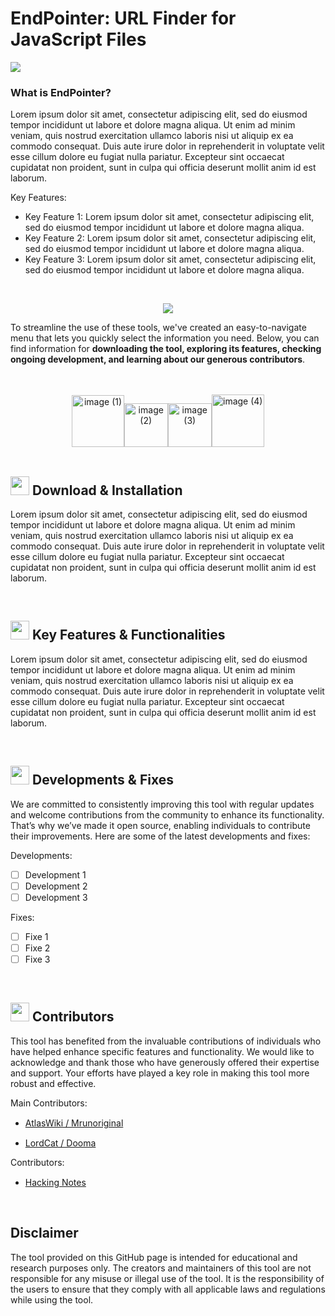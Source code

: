 # EndPointer: URL Finder for JavaScript Files

<a href="#Download"><img src="https://github.com/user-attachments/assets/ff950ea9-b861-4557-9217-e7c22f591b53"></a>

### What is EndPointer?
Lorem ipsum dolor sit amet, consectetur adipiscing elit, sed do eiusmod tempor incididunt ut labore et dolore magna aliqua. Ut enim ad minim veniam, quis nostrud exercitation ullamco laboris nisi ut aliquip ex ea commodo consequat. Duis aute irure dolor in reprehenderit in voluptate velit esse cillum dolore eu fugiat nulla pariatur. Excepteur sint occaecat cupidatat non proident, sunt in culpa qui officia deserunt mollit anim id est laborum.

Key Features:

- Key Feature 1: Lorem ipsum dolor sit amet, consectetur adipiscing elit, sed do eiusmod tempor incididunt ut labore et dolore magna aliqua.
- Key Feature 2: Lorem ipsum dolor sit amet, consectetur adipiscing elit, sed do eiusmod tempor incididunt ut labore et dolore magna aliqua.
- Key Feature 3: Lorem ipsum dolor sit amet, consectetur adipiscing elit, sed do eiusmod tempor incididunt ut labore et dolore magna aliqua.

<br>
<p align="center"><a href="#Download"><img src="https://github.com/user-attachments/assets/5ed1d651-ea44-4f00-87ad-b3fcb3e75e68"></a></p>

To streamline the use of these tools, we've created an easy-to-navigate menu that lets you quickly select the information you need. Below, you can find information for <b>downloading the tool, exploring its features, checking ongoing development, and learning about our generous contributors</b>.

<br>
<br>
<div align="center">
<a href="#Download"><img src="https://github.com/user-attachments/assets/0a9ff34c-eb1b-4b84-a0ab-0a53e9b733af" alt="image (1)" width="83.5"/></a><a href="#Functionalities"><img src="https://github.com/user-attachments/assets/81d51a7e-f179-4d62-bbe3-cc9617bcfe07" alt="image (2)" width="70"/></a><a href="#Development"><img src="https://github.com/user-attachments/assets/f724c998-5ae3-456f-a863-225978ac25c3" alt="image (3)" width="70"/></a><a href="#Contributors"><img src="https://github.com/user-attachments/assets/efbfa71d-37df-4b6c-ae42-4c5d70132a8d" alt="image (4)" width="84"/></a>
</div>
<br>

<a name="Download"></a>
<h2><img src="https://github.com/user-attachments/assets/466328bf-6dce-4cf3-bb53-ce427e8d7f25" width="30"> Download & Installation</h2>

Lorem ipsum dolor sit amet, consectetur adipiscing elit, sed do eiusmod tempor incididunt ut labore et dolore magna aliqua. Ut enim ad minim veniam, quis nostrud exercitation ullamco laboris nisi ut aliquip ex ea commodo consequat. Duis aute irure dolor in reprehenderit in voluptate velit esse cillum dolore eu fugiat nulla pariatur. Excepteur sint occaecat cupidatat non proident, sunt in culpa qui officia deserunt mollit anim id est laborum.

<br>

<a name="Functionalities"></a>
<h2><img src="https://github.com/user-attachments/assets/499bb537-9478-4341-8d55-773069796de8" width="30"> Key Features & Functionalities</h2>

Lorem ipsum dolor sit amet, consectetur adipiscing elit, sed do eiusmod tempor incididunt ut labore et dolore magna aliqua. Ut enim ad minim veniam, quis nostrud exercitation ullamco laboris nisi ut aliquip ex ea commodo consequat. Duis aute irure dolor in reprehenderit in voluptate velit esse cillum dolore eu fugiat nulla pariatur. Excepteur sint occaecat cupidatat non proident, sunt in culpa qui officia deserunt mollit anim id est laborum.

<br>

<a name="Development"></a>
<h2><img src="https://github.com/user-attachments/assets/6f0ac000-6590-47e4-83ea-776fb27ca1fb" width="30"> Developments & Fixes</h2>

We are committed to consistently improving this tool with regular updates and welcome contributions from the community to enhance its functionality. That’s why we’ve made it open source, enabling individuals to contribute their improvements. Here are some of the latest developments and fixes:

Developments:
  - [ ] Development 1
  - [ ] Development 2
  - [ ] Development 3

Fixes:
  - [ ] Fixe 1
  - [ ] Fixe 2
  - [ ] Fixe 3

<br>

<a name="Contributors"></a>
<h2><img src="https://github.com/user-attachments/assets/e4c573d8-62cb-42e1-a95e-b20264e5e2bb" width="30"> Contributors</h2>

This tool has benefited from the invaluable contributions of individuals who have helped enhance specific features and functionality. We would like to acknowledge and thank those who have generously offered their expertise and support. Your efforts have played a key role in making this tool more robust and effective.

Main Contributors:
- <p><a href="https://github.com/AtlasWiki">AtlasWiki / Mrunoriginal</a> <a href="https://www.linkedin.com/in/nathan-w-76ba78202/"><img height="15" src="https://cdn2.iconfinder.com/data/icons/social-icon-3/512/social_style_3_in-306.png"/></a> <a href="https://github.com/AtlasWiki"><img height="15" src="https://github.com/user-attachments/assets/6bb139a7-b21a-4d05-ae32-1eedab692041"/></a></p>
- <p><a href="https://github.com/LordCat">LordCat / Dooma</a> <a href="https://www.linkedin.com/in/kristian-alex-kelly/"><img height="15" src="https://cdn2.iconfinder.com/data/icons/social-icon-3/512/social_style_3_in-306.png"/></a> <a href="https://github.com/LordCat"><img height="15" src="https://github.com/user-attachments/assets/6bb139a7-b21a-4d05-ae32-1eedab692041"/></a></p>

Contributors:
- <p><a href="https://github.com/Hacking-Notes">Hacking Notes</a> <a href="https://www.linkedin.com/in/alexis-savard/"><img height="15" src="https://cdn2.iconfinder.com/data/icons/social-icon-3/512/social_style_3_in-306.png"/></a> <a href="https://github.com/Hacking-Notes"><img height="15" src="https://github.com/user-attachments/assets/6bb139a7-b21a-4d05-ae32-1eedab692041"/></a></p>

<br>

## Disclaimer
The tool provided on this GitHub page is intended for educational and research purposes only. The creators and maintainers of this tool are not responsible for any misuse or illegal use of the tool. It is the responsibility of the users to ensure that they comply with all applicable laws and regulations while using the tool.

